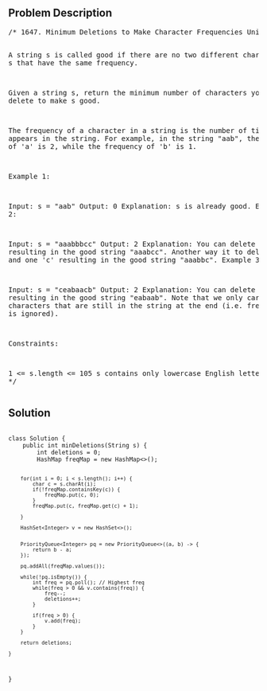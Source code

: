 <!--
<style>
  body { font-family: Arial, sans-serif; }
  .container { max-width: 100%; margin: auto; padding: 20px; }
  .comment-block { background-color: #f9f9f9; padding: 10px; border-left: 5px solid #ccc; }
  .code-block { background-color: #f4f4f4; padding: 10px; border: 1px solid #ddd; }
</style>
-->

<div class='container'>
<h2>Problem Description</h2>
<div class='comment-block'>
<pre>
/* 1647. Minimum Deletions to Make Character Frequencies Unique

A string s is called good if there are no two different characters 
in s that have the same frequency.

Given a string s, return the minimum number of characters you need 
to delete to make s good.

The frequency of a character in a string is the number of times it 
appears in the string. For example, in the string "aab", the frequency 
of 'a' is 2, while the frequency of 'b' is 1.

 

Example 1:

Input: s = "aab"
Output: 0
Explanation: s is already good.
Example 2:

Input: s = "aaabbbcc"
Output: 2
Explanation: You can delete two 'b's resulting in the good string "aaabcc".
Another way it to delete one 'b' and one 'c' resulting in the good string "aaabbc".
Example 3:

Input: s = "ceabaacb"
Output: 2
Explanation: You can delete both 'c's resulting in the good string "eabaab".
Note that we only care about characters that are still in the string at the end
 (i.e. frequency of 0 is ignored).
 

Constraints:

1 <= s.length <= 105
s contains only lowercase English letters.
*/
</pre>
</div>

<h2>Solution</h2>
<div class='code-block'>
<pre><code class='language-java'>
class Solution {
    public int minDeletions(String s) {
        int deletions = 0;
        HashMap<Character, Integer> freqMap = new HashMap<>();

        for(int i = 0; i < s.length(); i++) {
            char c = s.charAt(i);
            if(!freqMap.containsKey(c)) {
                freqMap.put(c, 0);
            }
            freqMap.put(c, freqMap.get(c) + 1);

        }

        HashSet<Integer> v = new HashSet<>();


        PriorityQueue<Integer> pq = new PriorityQueue<>((a, b) -> {
            return b - a;
        });

        pq.addAll(freqMap.values());

        while(!pq.isEmpty()) {
            int freq = pq.poll(); // Highest freq
            while(freq > 0 && v.contains(freq)) {
                freq--;
                deletions++;
            }

            if(freq > 0) {
                v.add(freq);
            }
        }

        return deletions;
        
    }
}
</code></pre>
</div>
</div>
